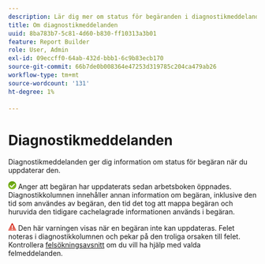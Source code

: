 ```yaml
---
description: Lär dig mer om status för begäranden i diagnostikmeddelanden.
title: Om diagnostikmeddelanden
uuid: 8ba783b7-5c81-4d60-b830-ff10313a3b01
feature: Report Builder
role: User, Admin
exl-id: 09eccff0-64ab-432d-bbb1-6c9b83ecb170
source-git-commit: 66b7de0b008364e47253d319785c204ca479ab26
workflow-type: tm+mt
source-wordcount: '131'
ht-degree: 1%

---
```


# Diagnostikmeddelanden

Diagnostikmeddelanden ger dig information om status för begäran när du uppdaterar den.

![En ikon med en grön bock som anger att begäran har uppdaterats.](assets/icon_notice_success.gif) Anger att begäran har uppdaterats sedan arbetsboken öppnades. Diagnostikkolumnen innehåller annan information om begäran, inklusive den tid som användes av begäran, den tid det tog att mappa begäran och huruvida den tidigare cachelagrade informationen används i begäran.

![Ikon för röd triangel med utropstecken som anger att det inte gick att uppdatera begäran.](assets/icon_notice_warn.gif) Den här varningen visas när en begäran inte kan uppdateras. Felet noteras i diagnostikkolumnen och pekar på den troliga orsaken till felet. Kontrollera [felsökningsavsnitt](/help/analyze/report-builder/troubleshoot.md) om du vill ha hjälp med valda felmeddelanden.
